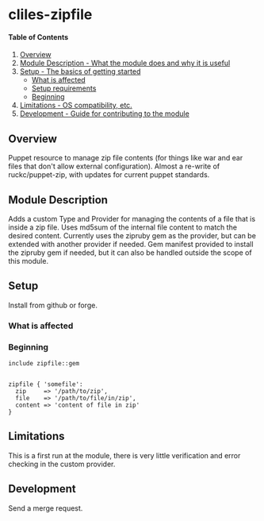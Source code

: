 # cliles-zipfile

#### Table of Contents

1. [Overview](#overview)
2. [Module Description - What the module does and why it is useful](#module-description)
3. [Setup - The basics of getting started](#setup)
    * [What is affected](#what-is-affected)
    * [Setup requirements](#setup-requirements)
    * [Beginning](#beginning)
4. [Limitations - OS compatibility, etc.](#limitations)
5. [Development - Guide for contributing to the module](#development)

## Overview

Puppet resource to manage zip file contents (for things like war and ear files that don't allow external configuration).
Almost a re-write of ruckc/puppet-zip, with updates for current puppet standards.

## Module Description

Adds a custom Type and Provider for managing the contents of a file that is inside a zip file. Uses md5sum of the internal file content to match the desired content. Currently uses the zipruby gem as the provider, but can be extended with another provider if needed. Gem manifest provided to install the zipruby gem if needed, but it can also be handled outside the scope of this module.

## Setup

Install from github or forge.

### What is affected


### Beginning 

```
include zipfile::gem


zipfile { 'somefile':
  zip     => '/path/to/zip',
  file    => '/path/to/file/in/zip',
  content => 'content of file in zip'
}
```

## Limitations

This is a first run at the module, there is very little verification and error checking in the custom provider.

## Development

Send a merge request.
